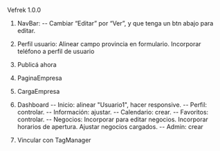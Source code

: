Vefrek 1.0.0

1. NavBar:
   -- Cambiar “Editar” por “Ver”, y que tenga un btn abajo para editar.
2. Perfil usuario: Alinear campo provincia en formulario. Incorporar teléfono a perfil de usuario
3. Publicá ahora
4. PaginaEmpresa
5. CargaEmpresa
6. Dashboard
   -- Inicio: alinear "Usuario1", hacer responsive.
   -- Perfil: controlar.
   -- Información: ajustar.
   -- Calendario: crear.
   -- Favoritos: controlar.
   -- Negocios: Incorporar para editar negocios. Incorporar horarios de apertura. Ajustar negocios cargados.
   -- Admin: crear

7. Vincular con TagManager
